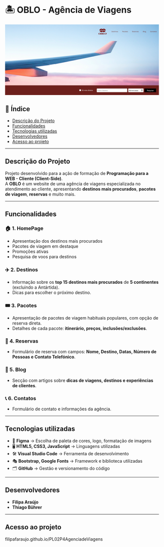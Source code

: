 # 🏝️ OBLO - Agência de Viagens  


![ImagemInicial](assets/imagens/front_page.png)

## 📌 Índice
- [Descrição do Projeto](#descrição-do-projeto)
- [Funcionalidades](#funcionalidades)
- [Tecnologias utilizadas](#tecnologias-utilizadas)
- [Desenvolvedores](#desenvolvedores)
- [Acesso ao projeto](#acesso-ao-projeto)

---

## Descrição do Projeto  
Projeto desenvolvido para a ação de formação de **Programação para a WEB - Cliente (Client-Side)**.  
A **OBLO** é um website de uma agência de viagens especializada no atendimento ao cliente, apresentando **destinos mais procurados**, **pacotes de viagem**, **reservas** e muito mais.  

---

## Funcionalidades  

### 🏠 1. HomePage  
- Apresentação dos destinos mais procurados  
- Pacotes de viagem em destaque  
- Promoções ativas  
- Pesquisa de voos para destinos  

### ✈️ 2. Destinos  
- Informação sobre os **top 15 destinos mais procurados** de **5 continentes** (excluindo a Antártida).  
- Dicas para escolher o próximo destino.  

### 🎟️ 3. Pacotes  
- Apresentação de pacotes de viagem habituais populares, com opção de reserva direta.  
- Detalhes de cada pacote: **itinerário, preços, inclusões/exclusões**.  

### 📝 4. Reservas  
- Formulário de reserva com campos: **Nome, Destino, Datas, Número de Pessoas e Contato Telefónico**.  

### 📰 5. Blog    
- Secção com artigos sobre **dicas de viagens, destinos e experiências de clientes**.  

### 📞 6. Contatos  
- Formulário de contato e informações da agência.  

---

## Tecnologias utilizadas  
- 🎨 **Figma** → Escolha de paleta de cores, logo, formatação de imagens  
- 🖥️ **HTML5, CSS3, JavaScript** → Linguagens utilizadas  
- 🛠️ **Visual Studio Code** → Ferramenta de desenvolvimento  
- 🎭 **Bootstrap, Google Fonts** → Framework e biblioteca utilizadas  
- 🗂️ **GitHub** → Gestão e versionamento do código  

---

## Desenvolvedores  
- **Filipa Araújo**  
- **Thiago Bührer**  

---

## Acesso ao projeto  
filipafaraujo.github.io/PL02P4AgenciadeViagens
